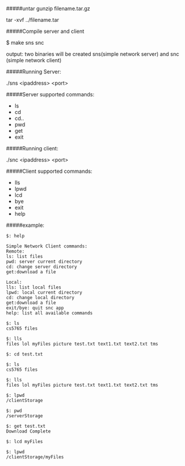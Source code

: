 #####untar
gunzip filename.tar.gz

tar -xvf ../filename.tar

#####Compile server and client

$ make sns snc

output: two binaries will be created sns(simple network server) and snc (simple network client)

#####Running Server:

./sns \<ipaddress> \<port>

#####Server supported commands:

- ls
- cd
- cd..
- pwd
- get
- exit

#####Running client:

./snc \<ipaddress> \<port>

#####Client supported commands:

- lls
- lpwd
- lcd
- bye
- exit
- help

#####example:

```
$: help

Simple Network Client commands:
Remote:
ls: list files
pwd: server current directory
cd: change server directory
get:download a file

Local:
lls: list local files
lpwd: local current directory
cd: change local directory
get:download a file
exit/bye: quit snc app
help: list all available commands

$: ls
cs5765 files 

$: lls
files lol myFiles picture test.txt text1.txt text2.txt tms 

$: cd test.txt

$: ls
cs5765 files 

$: lls
files lol myFiles picture test.txt text1.txt text2.txt tms 

$: lpwd
/clientStorage

$: pwd
/serverStorage

$: get test.txt
Download Complete

$: lcd myFiles

$: lpwd
/clientStorage/myFiles
```
